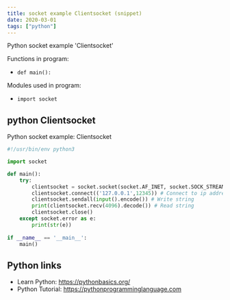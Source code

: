 ```yaml
---
title: socket example Clientsocket (snippet)
date: 2020-03-01
tags: ["python"]
---
```

Python socket example 'Clientsocket'

Functions in program: 
* `def main():`

Modules used in program: 
* `import socket`

## python Clientsocket

Python socket example: Clientsocket

```python
#!/usr/bin/env python3

import socket

def main():
	try:
		clientsocket = socket.socket(socket.AF_INET, socket.SOCK_STREAM)
		clientsocket.connect(('127.0.0.1',12345)) # Connect to ip address and port
		clientsocket.sendall(input().encode()) # Write string
		print(clientsocket.recv(4096).decode()) # Read string
		clientsocket.close()
	except socket.error as e:
		print(str(e))
		
if __name__ == '__main__':
	main()

```

## Python links

- Learn Python: https://pythonbasics.org/
- Python Tutorial: https://pythonprogramminglanguage.com
